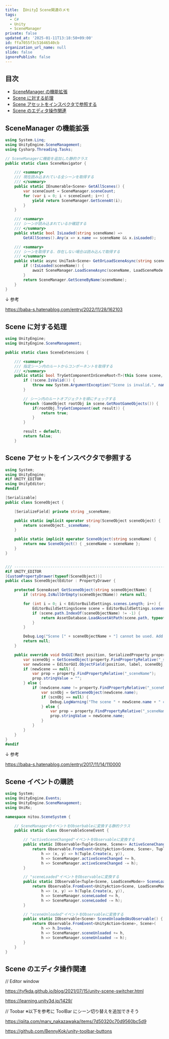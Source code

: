 ```yaml
---
title: 【Unity】Scene関連のメモ
tags:
  - C#
  - Unity
  - SceneManager
private: false
updated_at: '2025-01-11T13:18:50+09:00'
id: ffa7055f3c51646540cb
organization_url_name: null
slide: false
ignorePublish: false
---
```


## 目次

- [SceneManager の機能拡張](https://qiita.com/nitto/items/ffa7055f3c51646540cb#scenemanager%E3%81%AE%E6%A9%9F%E8%83%BD%E6%8B%A1%E5%BC%B5)
- [Scene に対する処理](https://qiita.com/nitto/items/ffa7055f3c51646540cb#scene%E3%81%AB%E5%AF%BE%E3%81%99%E3%82%8B%E5%87%A6%E7%90%86)
- [Scene アセットをインスペクタで参照する](https://qiita.com/nitto/items/ffa7055f3c51646540cb#scene%E3%82%A2%E3%82%BB%E3%83%83%E3%83%88%E3%82%92%E3%82%A4%E3%83%B3%E3%82%B9%E3%83%9A%E3%82%AF%E3%82%BF%E3%81%A7%E5%8F%82%E7%85%A7%E3%81%99%E3%82%8B)
- [Scene のエディタ操作関連](https://qiita.com/nitto/items/ffa7055f3c51646540cb#scene%E3%81%AE%E3%82%A8%E3%83%87%E3%82%A3%E3%82%BF%E6%93%8D%E4%BD%9C%E9%96%A2%E9%80%A3)

## SceneManager の機能拡張

```SceneNavigator.cs
using System.Linq;
using UnityEngine.SceneManagement;
using Cysharp.Threading.Tasks;

// SceneManagerに機能を追加した静的クラス
public static class SceneNavigator {

    /// <summary>
    /// 現在読み込まれている全シーンを取得する
    /// </summary>
    public static IEnumerable<Scene> GetAllScenes() {
        var sceneCount = SceneManager.sceneCount;
        for (var i = 0; i < sceneCount; i++) {
            yield return SceneManager.GetSceneAt(i);
        }
    }

    /// <summary>
    /// シーンが読み込まれているか確認する
    /// </summary>
    public static bool IsLoaded(string sceneName) =>
        GetAllScenes().Any(x => x.name == sceneName && x.isLoaded);

    /// <summary>
    /// シーンを取得する．存在しない場合は読み込んで取得する
    /// </summary>
    public static async UniTask<Scene> GetOrLoadSceneAsync(string sceneName) {
        if (!IsLoaded(sceneName)) {
            await SceneManager.LoadSceneAsync(sceneName, LoadSceneMode.Additive);
        }
        return SceneManager.GetSceneByName(sceneName);
    }
}
```

↓ 参考

https://baba-s.hatenablog.com/entry/2022/11/28/162103

## Scene に対する処理

```SceneExtensions.cs
using UnityEngine;
using UnityEngine.SceneManagement;

public static class SceneExtensions {

    /// <summary>
    /// 指定シーン内のルートからコンポーネントを取得する
    /// </summary>
    public static bool TryGetComponentInSceneRoot<T>(this Scene scene, out T result) {
        if (!scene.IsValid()) {
            throw new System.ArgumentException("Scene is invalid.", nameof(scene));
        }

        // シーン内のルートオブジェクトを順にチェックする
        foreach (GameObject rootObj in scene.GetRootGameObjects()) {
            if(rootObj.TryGetComponent(out result)) {
                return true;
            }
        }

        result = default;
        return false;
    }
```

## Scene アセットをインスペクタで参照する

```SceneObject.cs
using System;
using UnityEngine;
#if UNITY_EDITOR
using UnityEditor;
#endif

[Serializable]
public class SceneObject {

    [SerializeField] private string _sceneName;

    public static implicit operator string(SceneObject sceneObject) {
        return sceneObject._sceneName;
    }

    public static implicit operator SceneObject(string sceneName) {
        return new SceneObject() { _sceneName = sceneName };
    }
}


/// ----------------------------------------------------------------------------
#if UNITY_EDITOR
[CustomPropertyDrawer(typeof(SceneObject))]
public class SceneObjectEditor : PropertyDrawer {

    protected SceneAsset GetSceneObject(string sceneObjectName) {
        if (string.IsNullOrEmpty(sceneObjectName)) return null;

        for (int i = 0; i < EditorBuildSettings.scenes.Length; i++) {
            EditorBuildSettingsScene scene = EditorBuildSettings.scenes[i];
            if (scene.path.IndexOf(sceneObjectName) != -1) {
                return AssetDatabase.LoadAssetAtPath(scene.path, typeof(SceneAsset)) as SceneAsset;
            }
        }

        Debug.Log("Scene [" + sceneObjectName + "] cannot be used. Add this scene to the 'Scenes in the Build' in the build settings.");
        return null;
    }

    public override void OnGUI(Rect position, SerializedProperty property, GUIContent label) {
        var sceneObj = GetSceneObject(property.FindPropertyRelative("_sceneName").stringValue);
        var newScene = EditorGUI.ObjectField(position, label, sceneObj, typeof(SceneAsset), false);
        if (newScene == null) {
            var prop = property.FindPropertyRelative("_sceneName");
            prop.stringValue = "";
        } else {
            if (newScene.name != property.FindPropertyRelative("_sceneName").stringValue) {
                var scnObj = GetSceneObject(newScene.name);
                if (scnObj == null) {
                    Debug.LogWarning("The scene " + newScene.name + " cannot be used. To use this scene add it to the build settings for the project.");
                } else {
                    var prop = property.FindPropertyRelative("_sceneName");
                    prop.stringValue = newScene.name;
                }
            }
        }
    }
}
#endif
```

↓ 参考

https://baba-s.hatenablog.com/entry/2017/11/14/110000

## Scene イベントの購読

```ObservableSceneEvent.cs
using System;
using UnityEngine.Events;
using UnityEngine.SceneManagement;
using UniRx;

namespace nitou.SceneSystem {

    // SceneManagerのイベントをObserbableに変換する静的クラス
    public static class ObservableSceneEvent {

        // "activeSceneChanged"イベントをObservableに変換する
        public static IObservable<Tuple<Scene, Scene>> ActiveSceneChangedAsObservable() {
            return Observable.FromEvent<UnityAction<Scene, Scene>, Tuple<Scene, Scene>>(
                h => (x, y) => h(Tuple.Create(x, y)),
                h => SceneManager.activeSceneChanged += h,
                h => SceneManager.activeSceneChanged -= h);
        }

        // "sceneLoaded"イベントをObservableに変換する
        public static IObservable<Tuple<Scene, LoadSceneMode>> SceneLoadedAsObservable() {
            return Observable.FromEvent<UnityAction<Scene, LoadSceneMode>, Tuple<Scene, LoadSceneMode>>(
                h => (x, y) => h(Tuple.Create(x, y)),
                h => SceneManager.sceneLoaded += h,
                h => SceneManager.sceneLoaded -= h);
        }

        // "sceneUnloaded"イベントをObservableに変換する
        public static IObservable<Scene> SceneUnloadedAsObservable() {
            return Observable.FromEvent<UnityAction<Scene>, Scene>(
                h => h.Invoke,
                h => SceneManager.sceneUnloaded += h,
                h => SceneManager.sceneUnloaded -= h);
        }
    }
}
```

## Scene のエディタ操作関連

// Editor window

https://tyfkda.github.io/blog/2021/07/15/unity-scene-switcher.html

https://learning.unity3d.jp/1429/

// Toobar
※以下を参考に ToolBar にシーン切り替えを追加できそう

https://qiita.com/marv_nakazawaka/items/7d50320c70d9560bc5d9

https://github.com/BennyKok/unity-toolbar-buttons
